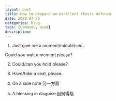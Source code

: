 ```yaml
---
layout: post
title: How to prepare an excellent thesis defense
date: 2022-07-20
categories: blog
tags: [Commonly used]
description:
---
```



1. Just give me a moment/minute/sec.

Could you wait a moment please?

2. Could/can you hold please?

3. Have/take a seat, please.

4. On a side note  另一方面

5. A blessing in disguise  因祸得福